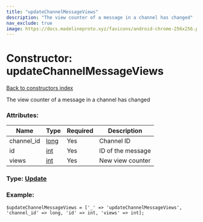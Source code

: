 ```yaml
---
title: "updateChannelMessageViews"
description: "The view counter of a message in a channel has changed"
nav_exclude: true
image: https://docs.madelineproto.xyz/favicons/android-chrome-256x256.png
---
```

# Constructor: updateChannelMessageViews  
[Back to constructors index](/API_docs/constructors/index.html)



The view counter of a message in a channel has changed

### Attributes:

| Name     |    Type       | Required | Description |
|----------|---------------|----------|-------------|
|channel\_id|[long](/API_docs/types/long.html) | Yes|Channel ID|
|id|[int](/API_docs/types/int.html) | Yes|ID of the message|
|views|[int](/API_docs/types/int.html) | Yes|New view counter|



### Type: [Update](/API_docs/types/Update.html)


### Example:

```
$updateChannelMessageViews = ['_' => 'updateChannelMessageViews', 'channel_id' => long, 'id' => int, 'views' => int];
```  
